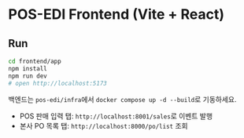 # POS-EDI Frontend (Vite + React)

## Run
```bash
cd frontend/app
npm install
npm run dev
# open http://localhost:5173
```

백엔드는 `pos-edi/infra`에서 `docker compose up -d --build`로 기동하세요.

- POS 판매 입력 탭: `http://localhost:8001/sales`로 이벤트 발행
- 본사 PO 목록 탭: `http://localhost:8000/po/list` 조회
